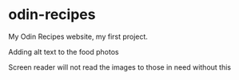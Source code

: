 # odin-recipes
My Odin Recipes website, my first project.

Adding alt text to the food photos

Screen reader will not read the images to those in need without this